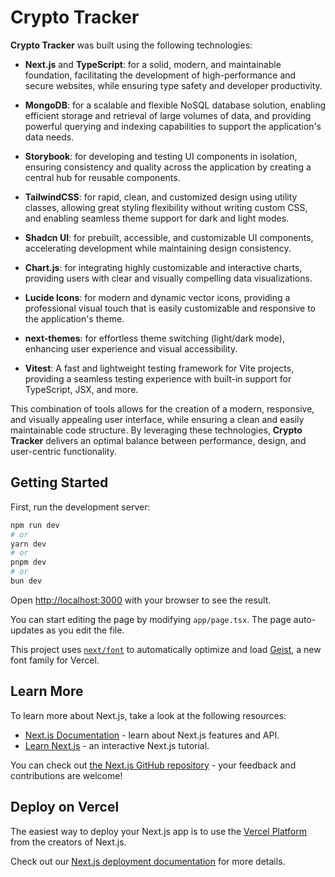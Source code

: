 # Crypto Tracker

**Crypto Tracker** was built using the following technologies:

- **Next.js** and **TypeScript**: for a solid, modern, and maintainable foundation, facilitating the development of high-performance and secure websites, while ensuring type safety and developer productivity.

- **MongoDB**: for a scalable and flexible NoSQL database solution, enabling efficient storage and retrieval of large volumes of data, and providing powerful querying and indexing capabilities to support the application's data needs.

- **Storybook**: for developing and testing UI components in isolation, ensuring consistency and quality across the application by creating a central hub for reusable components.

- **TailwindCSS**: for rapid, clean, and customized design using utility classes, allowing great styling flexibility without writing custom CSS, and enabling seamless theme support for dark and light modes.

- **Shadcn UI**: for prebuilt, accessible, and customizable UI components, accelerating development while maintaining design consistency.

- **Chart.js**: for integrating highly customizable and interactive charts, providing users with clear and visually compelling data visualizations.

- **Lucide Icons**: for modern and dynamic vector icons, providing a professional visual touch that is easily customizable and responsive to the application's theme.

- **next-themes**: for effortless theme switching (light/dark mode), enhancing user experience and visual accessibility.

- **Vitest**: A fast and lightweight testing framework for Vite projects, providing a seamless testing experience with built-in support for TypeScript, JSX, and more.

This combination of tools allows for the creation of a modern, responsive, and visually appealing user interface, while ensuring a clean and easily maintainable code structure. By leveraging these technologies, **Crypto Tracker** delivers an optimal balance between performance, design, and user-centric functionality.

## Getting Started

First, run the development server:

```bash
npm run dev
# or
yarn dev
# or
pnpm dev
# or
bun dev
```

Open [http://localhost:3000](http://localhost:3000) with your browser to see the result.

You can start editing the page by modifying `app/page.tsx`. The page auto-updates as you edit the file.

This project uses [`next/font`](https://nextjs.org/docs/app/building-your-application/optimizing/fonts) to automatically optimize and load [Geist](https://vercel.com/font), a new font family for Vercel.

## Learn More

To learn more about Next.js, take a look at the following resources:

- [Next.js Documentation](https://nextjs.org/docs) - learn about Next.js features and API.
- [Learn Next.js](https://nextjs.org/learn) - an interactive Next.js tutorial.

You can check out [the Next.js GitHub repository](https://github.com/vercel/next.js) - your feedback and contributions are welcome!

## Deploy on Vercel

The easiest way to deploy your Next.js app is to use the [Vercel Platform](https://vercel.com/new?utm_medium=default-template&filter=next.js&utm_source=create-next-app&utm_campaign=create-next-app-readme) from the creators of Next.js.

Check out our [Next.js deployment documentation](https://nextjs.org/docs/app/building-your-application/deploying) for more details.
